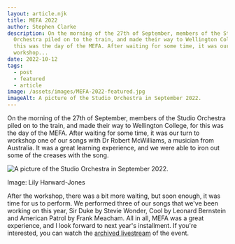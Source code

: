```yaml
---
layout: article.njk
title: MEFA 2022
author: Stephen Clarke
description: On the morning of the 27th of September, members of the Studio
  Orchestra piled on to the train, and made their way to Wellington College, for
  this was the day of the MEFA. After waiting for some time, it was our turn to
  workshop...
date: 2022-10-12
tags:
  - post
  - featured
  - article
image: /assets/images/MEFA-2022-featured.jpg
imageAlt: A picture of the Studio Orchestra in September 2022.
---
```

On the morning of the 27th of September, members of the Studio Orchestra piled on to the train, and made their way to Wellington College, for this was the day of the MEFA. After waiting for some time, it was our turn to workshop one of our songs with Dr Robert McWilliams, a musician from Australia. It was a great learning experience, and we were able to iron out some of the creases with the song.
                    <div class="img-container">
                        <img src="/assets/images/MEFA-2022-featured.jpg" alt="A picture of the Studio Orchestra in September 2022.">
                        <p class="img-caption">Image: Lily Harward-Jones</p>
                    </div>

After the workshop, there was a bit more waiting, but soon enough, it was time for us to perform. We performed three of our songs that we've been working on this year, Sir Duke by Stevie Wonder, Cool by Leonard Bernstein and American Patrol by Frank Meacham.
All in all, MEFA was a great experience, and I look forward to next year's installment. If you're interested, you can watch the <a href="/posts/2022-10-12-MEFA-2022-video/">archived livestream</a> of the event.